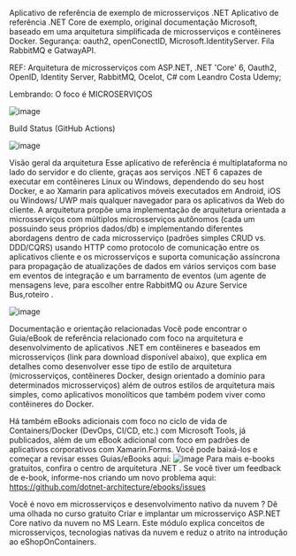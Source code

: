 Aplicativo de referência de exemplo de microsserviços .NET Aplicativo de referência .NET Core de exemplo, original documentação Microsoft, baseado em uma arquitetura simplificada de microsserviços e contêineres Docker.
Segurança: oauth2, openConectID, Microsoft.IdentityServer. Fila RabbitMQ e GatwayAPI.

REF:  Arquitetura de microsserviços com ASP.NET, .NET 'Core' 6, Oauth2, OpenID, Identity Server, RabbitMQ, Ocelot, C# com Leandro Costa Udemy;

Lembrando: O foco é MICROSERVIÇOS


![image](https://user-images.githubusercontent.com/22334765/189756861-d6500026-db21-42ec-ae92-d8219130ff19.png)

Build Status (GitHub Actions)

![image](https://user-images.githubusercontent.com/22334765/189757584-3b892478-df82-4d3b-929c-b2a16b4b660f.png)

Visão geral da arquitetura
Esse aplicativo de referência é multiplataforma no lado do servidor e do cliente, graças aos serviços .NET 6 capazes de executar em contêineres Linux ou Windows, dependendo do seu host Docker, e ao Xamarin para aplicativos móveis executados em Android, iOS ou Windows/ UWP mais qualquer navegador para os aplicativos da Web do cliente. A arquitetura propõe uma implementação de arquitetura orientada a microsserviços com múltiplos microsserviços autônomos (cada um possuindo seus próprios dados/db) e implementando diferentes abordagens dentro de cada microsserviço (padrões simples CRUD vs. DDD/CQRS) usando HTTP como protocolo de comunicação entre os aplicativos cliente e os microsserviços e suporta comunicação assíncrona para propagação de atualizações de dados em vários serviços com base em eventos de integração e um barramento de eventos (um agente de mensagens leve, para escolher entre RabbitMQ ou Azure Service Bus,roteiro .

![image](https://user-images.githubusercontent.com/22334765/189757787-db4aa01b-7ea4-4fab-a990-5edfa54a5f40.png)

Documentação e orientação relacionadas
Você pode encontrar o Guia/eBook de referência relacionado com foco na arquitetura e desenvolvimento de aplicativos .NET em contêineres e baseados em microsserviços (link para download disponível abaixo), que explica em detalhes como desenvolver esse tipo de estilo de arquitetura (microsserviços, contêineres Docker, design orientado a domínio para determinados microsserviços) além de outros estilos de arquitetura mais simples, como aplicativos monolíticos que também podem viver como contêineres do Docker.

Há também eBooks adicionais com foco no ciclo de vida de Containers/Docker (DevOps, CI/CD, etc.) com Microsoft Tools, já publicados, além de um eBook adicional com foco em padrões de aplicativos corporativos com Xamarin.Forms. Você pode baixá-los e começar a revisar esses Guias/eBooks aqui:
![image](https://user-images.githubusercontent.com/22334765/189757931-a6cb12a8-a506-4a32-aefd-340acf30e40e.png)
Para mais e-books gratuitos, confira o centro de arquitetura .NET . Se você tiver um feedback de e-book, informe-nos criando um novo problema aqui: https://github.com/dotnet-architecture/ebooks/issues

Você é novo em microsserviços e desenvolvimento nativo da nuvem ?
Dê uma olhada no curso gratuito Criar e implantar um microsserviço ASP.NET Core nativo da nuvem no MS Learn. Este módulo explica conceitos de microsserviços, tecnologias nativas da nuvem e reduz o atrito na introdução ao eShopOnContainers.

